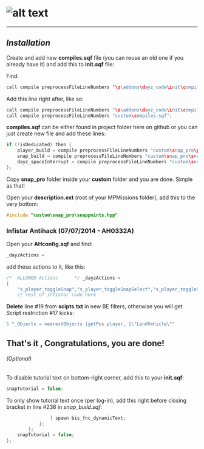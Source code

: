 # ![alt text](https://dl.dropboxusercontent.com/u/14423790/snappro.png "Snap Building Pro")
___

## *Installation*

Create and add new **compiles.sqf** file (you can reuse an old one if you already have it) and add this to **init.sqf** file:

Find:
```c++
call compile preprocessFileLineNumbers "\z\addons\dayz_code\init\compiles.sqf";	
```

Add this line right after, like so:
```c++
call compile preprocessFileLineNumbers "\z\addons\dayz_code\init\compiles.sqf";				//Compile regular functions
call compile preprocessFileLineNumbers "custom\compiles.sqf";							 //Compile custom compiles
```

**compiles.sqf** can be either found in project folder here on github or you can just create new file and add these lines:

```c++
if (!isDedicated) then {
	player_build = compile preprocessFileLineNumbers "custom\snap_pro\player_build.sqf";
	snap_build = compile preprocessFileLineNumbers "custom\snap_pro\snap_build.sqf";
	dayz_spaceInterrupt = compile preprocessFileLineNumbers "custom\snap_pro\dayz_spaceInterrupt.sqf";
};
```

Copy **snap_pro** folder inside your **custom** folder and you are done. Simple as that!

Open your **description.ext** (root of your MPMissions folder), add this to the very bottom:
```c++
#include "custom\snap_pro\snappoints.hpp"
```

### Infistar Antihack (07/07/2014 - AH0332A)
Open your **AHconfig.sqf** and find:
```c++
_dayzActions =
```
add these actions to it, like this:
```c++
/*  ALLOWED Actions      */ _dayzActions =
[
	"s_player_toggleSnap","s_player_toggleSnapSelect","s_player_toggleSnapSelectPoint",
	// rest of infistar code here
```

**Delete** line #19 from **scipts.txt** in new BE filters, otherwise you will get Script restriction #17 kicks:
```c++
5 "_Objects = nearestObjects [getPos player, [\"LandVehicle\""
```

That's it , Congratulations, you are done!
---

###### (Optional)

To disable tutorial text on bottom-right corner, add this to your **init.sqf**:
```c++
snapTutorial = false;
```

To only show tutorial text once (per log-in), add this right before closing bracket in line #236 in *snap_build.sqf*:

```c++
				] spawn bis_fnc_dynamicText;
			};
		};
	snapTutorial = false;	
};
```

